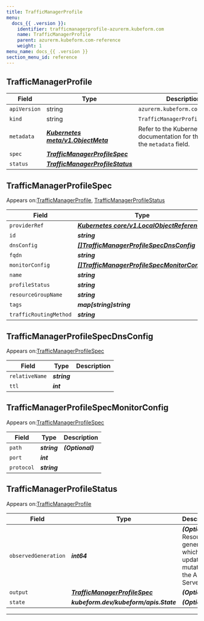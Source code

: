 ```yaml
---
title: TrafficManagerProfile
menu:
  docs_{{ .version }}:
    identifier: trafficmanagerprofile-azurerm.kubeform.com
    name: TrafficManagerProfile
    parent: azurerm.kubeform.com-reference
    weight: 1
menu_name: docs_{{ .version }}
section_menu_id: reference
---
```


## TrafficManagerProfile
| Field | Type | Description |
| ------ | ----- | ----------- |
| `apiVersion` | string | `azurerm.kubeform.com/v1alpha1` |
|    `kind` | string | `TrafficManagerProfile` |
| `metadata` | ***[Kubernetes meta/v1.ObjectMeta](https://kubernetes.io/docs/reference/generated/kubernetes-api/v1.13/#objectmeta-v1-meta)***|Refer to the Kubernetes API documentation for the fields of the `metadata` field.|
| `spec` | ***[TrafficManagerProfileSpec](#TrafficManagerProfileSpec)***||
| `status` | ***[TrafficManagerProfileStatus](#TrafficManagerProfileStatus)***||
## TrafficManagerProfileSpec

Appears on:[TrafficManagerProfile](#TrafficManagerProfile), [TrafficManagerProfileStatus](#TrafficManagerProfileStatus)

| Field | Type | Description |
| ------ | ----- | ----------- |
| `providerRef` | ***[Kubernetes core/v1.LocalObjectReference](https://kubernetes.io/docs/reference/generated/kubernetes-api/v1.13/#localobjectreference-v1-core)***||
| `id` | ***string***||
| `dnsConfig` | ***[[]TrafficManagerProfileSpecDnsConfig](#TrafficManagerProfileSpecDnsConfig)***||
| `fqdn` | ***string***| ***(Optional)*** |
| `monitorConfig` | ***[[]TrafficManagerProfileSpecMonitorConfig](#TrafficManagerProfileSpecMonitorConfig)***||
| `name` | ***string***||
| `profileStatus` | ***string***| ***(Optional)*** |
| `resourceGroupName` | ***string***||
| `tags` | ***map[string]string***| ***(Optional)*** |
| `trafficRoutingMethod` | ***string***||
## TrafficManagerProfileSpecDnsConfig

Appears on:[TrafficManagerProfileSpec](#TrafficManagerProfileSpec)

| Field | Type | Description |
| ------ | ----- | ----------- |
| `relativeName` | ***string***||
| `ttl` | ***int***||
## TrafficManagerProfileSpecMonitorConfig

Appears on:[TrafficManagerProfileSpec](#TrafficManagerProfileSpec)

| Field | Type | Description |
| ------ | ----- | ----------- |
| `path` | ***string***| ***(Optional)*** |
| `port` | ***int***||
| `protocol` | ***string***||
## TrafficManagerProfileStatus

Appears on:[TrafficManagerProfile](#TrafficManagerProfile)

| Field | Type | Description |
| ------ | ----- | ----------- |
| `observedGeneration` | ***int64***| ***(Optional)*** Resource generation, which is updated on mutation by the API Server.|
| `output` | ***[TrafficManagerProfileSpec](#TrafficManagerProfileSpec)***| ***(Optional)*** |
| `state` | ***kubeform.dev/kubeform/apis.State***| ***(Optional)*** |
---
